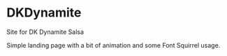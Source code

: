 # DKDynamite
Site for DK Dynamite Salsa

Simple landing page with a bit of animation and some Font Squirrel usage.
